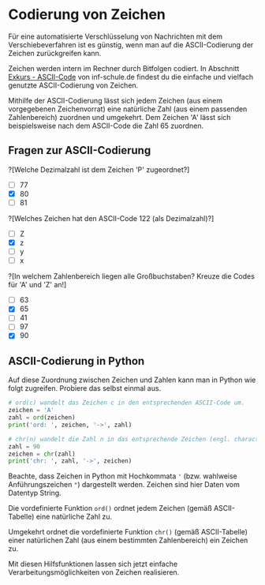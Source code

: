 # Codierung von Zeichen

Für eine automatisierte Verschlüsselung von Nachrichten mit dem Verschiebeverfahren ist es günstig, wenn man auf die ASCII-Codierung der Zeichen zurückgreifen kann.

Zeichen werden intern im Rechner durch Bitfolgen codiert. In Abschnitt [Exkurs - ASCII-Code](https://www.inf-schule.de/information/darstellunginformation/binaerdarstellungzeichen/exkurs_ascii) von inf-schule.de findest du die einfache und vielfach genutzte ASCII-Codierung von Zeichen.

Mithilfe der ASCII-Codierung lässt sich jedem Zeichen (aus einem vorgegebenen Zeichenvorrat) eine natürliche Zahl (aus einem passenden Zahlenbereich) zuordnen und umgekehrt. Dem Zeichen 'A' lässt sich beispielsweise nach dem ASCII-Code die Zahl 65 zuordnen.

## Fragen zur ASCII-Codierung

?[Welche Dezimalzahl ist dem Zeichen 'P' zugeordnet?]
- [ ] 77
- [x] 80
- [ ] 81

?[Welches Zeichen hat den ASCII-Code 122 (als Dezimalzahl)?]
- [ ] Z
- [x] z
- [ ] y
- [ ] x

?[In welchem Zahlenbereich liegen alle Großbuchstaben? Kreuze die Codes für 'A' und 'Z' an!]
- [ ] 63
- [x] 65
- [ ] 41
- [ ] 97
- [x] 90

## ASCII-Codierung in Python

Auf diese Zuordnung zwischen Zeichen und Zahlen kann man in Python wie folgt zugreifen. Probiere das selbst einmal aus.

```python runnable
# ord(c) wandelt das Zeichen c in den entsprechenden ASCII-Code um. 
zeichen = 'A'
zahl = ord(zeichen)
print('ord: ', zeichen, '->', zahl)

# chr(n) wandelt die Zahl n in das entsprechende Zeichen (engl. character) um.
zahl = 90
zeichen = chr(zahl)
print('chr: ', zahl, '->', zeichen)
```

Beachte, dass Zeichen in Python mit Hochkommata `'` (bzw. wahlweise Anführungszeichen `"`) dargestellt werden. Zeichen sind hier Daten vom Datentyp String.

Die vordefinierte Funktion `ord()` ordnet jedem Zeichen (gemäß ASCII-Tabelle) eine natürliche Zahl zu.

Umgekehrt ordnet die vordefinierte Funktion `chr()` (gemäß ASCII-Tabelle) einer natürlichen Zahl (aus einem bestimmten Zahlenbereich) ein Zeichen zu.

Mit diesen Hilfsfunktionen lassen sich jetzt einfache Verarbeitungsmöglichkeiten von Zeichen realisieren.


